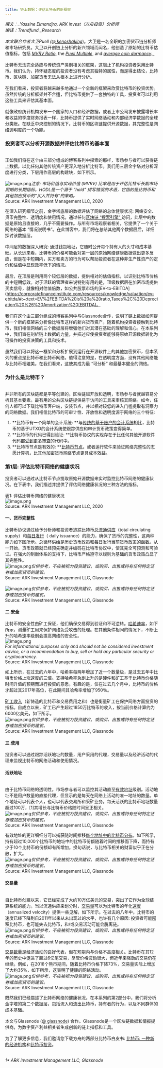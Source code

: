 ```yaml
---
title: 链上数据：评估比特币的新框架
---
```


_撰文：__Yassine Elmandjra, ARK invest（方舟投资）分析师_<br />_编译：Trendfund __Research_<br />_<br />_本文联合作者大卫Puell (_[_@ kenoshaking_](https://twitter.com/kenoshaking)_)。大卫是一名全职的加密货币链分析师和市场研究员。大卫以开创链上分析的新兴领域而闻名，他创造了原始的比特币估值指标，包括 _[_MVRV Ratio_](https://studio.glassnode.com/metrics?a=BTC&category=&m=market.Mvrv)_, the _[_Puell Multiple_](https://studio.glassnode.com/metrics?a=BTC&category=&m=indicators.PuellMultiple)_, and _[_average coin dormancy_](https://studio.glassnode.com/metrics?a=BTC&category=&m=indicators.AverageDormancy)_._<br />
<br />比特币无法完全适应与传统资产类别相关的框架，这阻止了机构投资者采用比特币。我们认为，持怀疑态度的投资者没有考虑其独特的属性，而是得出结论，比特币、区块链、加密货币无法从根本上进行分析。<br />
<br />在我们看来，投资者将越来越多地通过一个全新的框架来欣赏比特币的投资优势。虽然传统的分析框架并不合适，但比特币提供了一套独特的工具，投资者可以利用这些工具来评估其基本面。<br />
<br />就像政府统计机构发布一个国家的人口和经济数据，或者上市公司发布披露增长率和收益的季度财务报表一样，比特币提供了实时网络活动和内部经济学数据的全球分类账。在缺乏中央控制的情况下，比特币的区块链提供开源数据，其完整性是网络透明度的一个功能。<br />

### 投资者可以分析开源数据并评估比特币的基本面

<br />正如我们将在这个由三部分组成的博客系列中探索的那样，市场参与者可以获得链上数据，以比任何其他传统资产更深入地分析比特币。我们用三层金字塔对分析深度进行分类，下层用作高层的构建块，如下所示。<br />
<br />![image.png](https://cdn.nlark.com/yuque/0/2021/png/12492946/1611128069173-f7f00cd4-4903-42b6-8906-83075c8748a4.png#align=left&display=inline&height=1142&margin=%5Bobject%20Object%5D&name=image.png&originHeight=1142&originWidth=1796&size=941858&status=done&style=none&width=1796)_注意: 市场价值与实现价值 (MVRV) 比率是用于评估比特币长期市场周期的长期指标。HODL是一个源于 “hold” 拼写错误的术语，它指的是比特币和其他加密货币的“买入并持有“的策略。_<br />Source: ARK Investment Management LLC, 2020

在深入研究细节之前，金字塔底层的数据评估了网络的总体健康状况: 网络安全、货币完整性、透明度和使用情况。通过任何[区块链 “搜索引擎” ](https://btc.com/)访问，此层中的数据是原始且直接的，几乎不需要操作。与所有市场观察者相关，它提供了一个关于网络的基本 “情况说明书”。在此博客中，我们将在总结其他两个数据层后，详细探讨该数据层。<br />
<br />中间层的数据深入研究: 通过钱包地址，它随时公开每个持有人的头寸和成本基础。从长远来看，比特币的价格可能会对第一层的原始网络健康数据做出更多反应，但是在中短期内，买方和卖方的行为可以帮助投资者在这种非生产性资产的定价和估值中显现效率低下的情况。<br />
<br />最后，在顶层是利用两个较低层的数据，提供相对的估值指标，以识别比特币价格的中短期低效。对于活跃的管理者来说特别有用的是，顶级数据层在加密市场提供买卖信号，就像相对估值倍数，如公共股票市场的[EV-to-EBITDA](https://corporatefinanceinstitute.com/resources/knowledge/valuation/ev-ebitda/#:~:text=EV%2FEBITDA%20is%20a%20ratio,Taxes%2C%20Depreciation%20%26%20Amortization%20(EBITDA)。<br />
<br />我们在这个由三部分组成的博客系列中与[Glassnode](https://glassnode.com/)合作，说明了链上数据如何提供一个新的框架来分析像比特币这样的新兴货币资产。随着机构投资者接触到比特币，我们相信网络的三个数据层将增强他们对其潜在基础的理解和信心。在本系列中，我们旨在剖析链上数据的力量，并描述应使投资者能够将原始开源数据转化为可操作的投资决策的工具和技术。<br />
<br />虽然我们可以将这一框架和分析扩展到运行在开源软件上的其他加密货币，但本系列的重点是比特币和比特币网络。值得注意的是，在透明度方面，没有其他网络能与比特币相媲美，在我们看来，这使其成为最 “可分析” 和最基本健全的网络。<br />

### 为什么是比特币？

<br />并非所有的区块链都是平等创建的。区块链越开放和透明，市场参与者就越容易分析其基本要素。最有用的公共区块链提供易于访问的工具来审核其网络。如今，任何人都可以下载比特币客户端，安装节点，并以相对较低的进入门槛提取有洞察力的网络数据。我们相信比特币的可审计性、开放性和透明度源于网络的三个特征:<br />

1. **比特币有一个简单的会计系统: **与[传统的基于账户的会计系统](https://insights.glassnode.com/account-based-metrics/)相比，比特币的基于UTXO的会计系统使跟踪供应和审计货币政策变得简单。
1. **比特币的代码已得到验证: **比特币协议的实现存在于比任何其他开源软件代码[都受到更多审查](https://bitcoin.org/en/development#code-review)的代码中。
1. **比特币节点是有效的: **[比特币节点](https://bitcoin.org/en/bitcoin-core/features/)，或者运行软件来验证网络完整性的志愿计算机，比其他加密货币网络节点更具成本效益。



### 第1层: 评估比特币网络的健康状况
投资者可以通过从比特币节点提取原始开源数据来实时监控比特币网络的健康状况。在下表中，我们描述并提供了评估网络健康状况的三种方法的指标。<br />
<br />表1: 评估比特币网络的健康状况<br />![image.png](https://cdn.nlark.com/yuque/0/2021/png/12492946/1611129020660-a30ddf85-344c-45cc-8393-5e0dcb58c158.png#align=left&display=inline&height=570&margin=%5Bobject%20Object%5D&name=image.png&originHeight=570&originWidth=1626&size=392932&status=done&style=none&width=1626)<br />Source: ARK Investment Management LLC, 2020<br />

#### 一、货币完整性
比特币协议通过给予分析师和投资者追踪比特币[总流通供应](https://studio.glassnode.com/metrics?a=BTC&category=&m=supply.Current)（total circulating supply）和[每日发行](https://studio.glassnode.com/metrics?a=BTC&category=&m=supply.Issued)（ daily issuance）的能力，确保了货币的完整性，这两种能力如下图所示。总循环供给是历史货币政策和每日发行当前货币政策的函数。从一开始，货币政策就已经预先确定并编码在比特币协议中，使其完全可预测和可验证。在强大的制衡体系的支持下，比特币严格遵守以规则为基础的货币政策凸显了其完整性。<br />![image.png](https://cdn.nlark.com/yuque/0/2021/png/12492946/1611129629506-f99dcfb7-b762-4c8d-b7b7-31e9788c9282.png#align=left&display=inline&height=794&margin=%5Bobject%20Object%5D&name=image.png&originHeight=794&originWidth=2034&size=701044&status=done&style=none&width=2034)_仅供参考，不应被视为投资建议，或购买、出售或持有任何特定证券或加密货币的建议。_<br />Source: ARK Investment Management LLC, Glassnode<br />
<br />![image.png](https://cdn.nlark.com/yuque/0/2021/png/12492946/1611130360105-20f1b9e1-e4c2-494d-82c8-57a19fdff582.png#align=left&display=inline&height=796&margin=%5Bobject%20Object%5D&name=image.png&originHeight=796&originWidth=2048&size=946876&status=done&style=none&width=2048)_仅供参考，不应被视为投资建议，或购买、出售或持有任何特定证券或加密货币的建议。_<br />Source: ARK Investment Management LLC, Glassnode

#### 二.安全
比特币的安全性由矿工保证，他们确保交易得到验证和不可逆转。[哈希速率](https://studio.glassnode.com/metrics?a=BTC&category=&m=mining.HashRateMean)，如下所示，测量矿工用来保护网络免受攻击的处理。在其他条件相同的情况下，不断上升的哈希速率级别会提高网络的安全性。<br />![image.png](https://cdn.nlark.com/yuque/0/2021/png/12492946/1611130528277-f3c39c33-ebf7-449a-b14b-f8ab211cc764.png#align=left&display=inline&height=783&margin=%5Bobject%20Object%5D&name=image.png&originHeight=783&originWidth=2048&size=811095&status=done&style=none&width=2048)<br />_For informational purposes only and should not be considered investment advice, or a recommendation to buy, sell or hold any particular security or cryptocurrency._<br />Source: ARK Investment Management LLC, Glassnode

如上所示，在过去的六年中，哈希率每两年增加了近一个数量级，是过去五年中比特币价格上涨速度的三倍。支持哈希率急剧上升的是硬件和矿工基于比特币价格随时间升值的预期而进行投资的意愿。有趣的是，仅在过去几个月中，比特币的价格才超过其2017年高位，在此期间其哈希率增加了950％。<br />
<br />[矿工收入](https://studio.glassnode.com/metrics?a=BTC&category=&m=mining.RevenueSum)（新铸造的比特币和交易费用之和）也是衡量矿工在保护网络方面投资的指标。自成立以来，矿工已产生超过1850万比特币的收入，按当前价格计算约为6000亿美元，如下所示。<br />![image.png](https://cdn.nlark.com/yuque/0/2021/png/12492946/1611130608447-7db39ef1-339c-469c-924d-57fe2ca2a662.png#align=left&display=inline&height=764&margin=%5Bobject%20Object%5D&name=image.png&originHeight=764&originWidth=2048&size=832172&status=done&style=none&width=2048)_仅供参考，不应被视为投资建议，或购买、出售或持有任何特定证券或加密货币的建议。_<br />Source: ARK Investment Management LLC, Glassnode<br />

#### 三.使用
投资者可以通过跟踪活跃地址的数量，用户采用的代理，交易量以及经济活动的代理来监视比特币的网络活动和使用情况。<br />

#### 活跃地址

<br />由于比特币网络的透明性，市场参与者可以监控其活动直至[有效地址](https://studio.glassnode.com/metrics?a=BTC&category=&m=addresses.ActiveCount)级别。活动地址不是用户数量的直接代理，但显示的是每天在网络上活动的唯一地址的数量。单个地址可以代表个人，也可以代表交易所和采矿业务。每天活跃的比特币地址数量超过100万，[1]其增长与比特币价格随时间呈正相关。<br />![image.png](https://cdn.nlark.com/yuque/0/2021/png/12492946/1611130837405-6cc638c1-efb6-4aba-a313-75d0ba7471c5.png#align=left&display=inline&height=791&margin=%5Bobject%20Object%5D&name=image.png&originHeight=791&originWidth=2048&size=811693&status=done&style=none&width=2048)_仅供参考，不应被视为投资建议，或购买、出售或持有任何特定证券或加密货币的建议。_<br />Source: ARK Investment Management LLC, Glassnode

有效地址的更详细细分可以捕获随时间推移[每个地址中的比特币分布](https://studio.glassnode.com/metrics?a=BTC&category=&m=addresses.SupplyDistributionRelative)。如下所示，持有超过10,000个比特币的地址中的比特币份额随着时间的推移而下降，而持有少于10个比特币的份额却有所增加。换句话说，与比特币相关的财富似乎正在分散，扩大。<br />![image.png](https://cdn.nlark.com/yuque/0/2021/png/12492946/1611130905960-ccac63ff-dbc6-46a0-a2b7-db58f5c24738.png#align=left&display=inline&height=786&margin=%5Bobject%20Object%5D&name=image.png&originHeight=786&originWidth=2048&size=939024&status=done&style=none&width=2048)_仅供参考，不应被视为投资建议，或购买、出售或持有任何特定证券或加密货币的建议。_<br />Source: ARK Investment Management LLC, Glassnode

#### 交易量

<br />自比特币创建以来，它已经完成了大约10万亿美元的交易，突出了它作为全球结算系统的能力。当以流通供应来划分时，[交易量](https://studio.glassnode.com/metrics?a=BTC&category=&m=transactions.TransfersVolumeAdjustedSum)可以为比特币的年化[速度](https://studio.glassnode.com/metrics?a=BTC&category=&m=indicators.Velocity)（annualized velocity）提供一些见解，如下所示。在过去的八年中，比特币的速度已经下降到自2011年以来从未出现过的水平，也许有几个原因: 投资者可能囤积比特币，也可能失去比特币，和/或交易活动可能会脱离链。<br />![image.png](https://cdn.nlark.com/yuque/0/2021/png/12492946/1611131005005-49bfe820-f302-4824-9fad-706d5ed24e54.png#align=left&display=inline&height=793&margin=%5Bobject%20Object%5D&name=image.png&originHeight=793&originWidth=2048&size=1017714&status=done&style=none&width=2048)_仅供参考，不应被视为投资建议，或购买、出售或持有任何特定证券或加密货币的建议。_<br />Source: ARK Investment Management LLC, Glassnode

[交易数量](https://studio.glassnode.com/metrics?a=BTC&category=&m=transactions.Count)是经济活动的良好代表，但在短期内与价格不高度相关。比特币在其12年的历史中促进了超过6亿笔交易，尽管价格波动很大，但近年来强劲的交易仍在继续。例如，在2018个熊市期间，随着比特币价格下降73%，交易量实际上增加了大约35%，如下所示，这表明了健康的网络活动。<br />![image.png](https://cdn.nlark.com/yuque/0/2021/png/12492946/1611131057969-d491fca5-b55d-4721-b569-d48cdfefadb0.png#align=left&display=inline&height=801&margin=%5Bobject%20Object%5D&name=image.png&originHeight=801&originWidth=2048&size=763661&status=done&style=none&width=2048)_仅供参考，不应被视为投资建议，或购买、出售或持有任何特定证券或加密货币的建议。_<br />Source: ARK Investment Management LLC, Glassnode

既然我们已经描述了比特币网络的健康状况，在本系列的第2部分中，我们将分析金字塔的第二个数据层，包括流入和流出比特币，持有者的行为，以及不同群体的成本基础。<br />
<br />本文与Glassnode ([@ glassnode](https://twitter.com/glassnode)) 合作。Glassnode是一个区块链数据和情报提供商，为数字资产利益相关者生成创新的链上指标和工具。<br />
<br />为了了解更多信息，我们邀请您下载方舟的两部分比特币白皮书: [比特币: 一种新的经济机构](https://ark-invest.com/white-papers/bitcoin-part-one/)和[比特币投资](https://ark-invest.com/white-papers/bitcoin-part-two/)。<br />
<br />
<br />_1* ARK Investment Management LLC, Glassnode_

